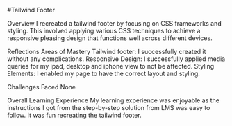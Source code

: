 #Tailwind Footer

Overview
I recreated a tailwind footer by focusing on CSS frameworks and styling. This involved applying various CSS techniques to achieve a responsive pleasing design that functions well across different devices.

Reflections
Areas of Mastery
Tailwind footer: I successfully created it without any complications.
Responsive Design: I successfully applied media queries for my ipad, desktop and iphone view to not be affected.
Styling Elements: I enabled my page to have the correct layout and styling.

Challenges Faced
None

Overall Learning Experience
My learning experience was enjoyable as the instructions I got from the step-by-step solution from LMS was easy to follow. It was fun recreating the tailwind footer.
